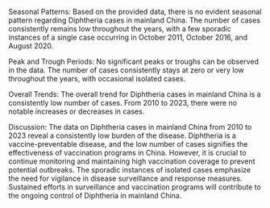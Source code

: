 Seasonal Patterns: 
Based on the provided data, there is no evident seasonal pattern regarding Diphtheria cases in mainland China. The number of cases consistently remains low throughout the years, with a few sporadic instances of a single case occurring in October 2011, October 2016, and August 2020.

Peak and Trough Periods: 
No significant peaks or troughs can be observed in the data. The number of cases consistently stays at zero or very low throughout the years, with occasional isolated cases.

Overall Trends: 
The overall trend for Diphtheria cases in mainland China is a consistently low number of cases. From 2010 to 2023, there were no notable increases or decreases in cases.

Discussion: 
The data on Diphtheria cases in mainland China from 2010 to 2023 reveal a consistently low burden of the disease. Diphtheria is a vaccine-preventable disease, and the low number of cases signifies the effectiveness of vaccination programs in China. However, it is crucial to continue monitoring and maintaining high vaccination coverage to prevent potential outbreaks. The sporadic instances of isolated cases emphasize the need for vigilance in disease surveillance and response measures. Sustained efforts in surveillance and vaccination programs will contribute to the ongoing control of Diphtheria in mainland China.